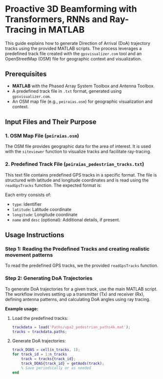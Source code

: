 # Proactive 3D Beamforming with Transformers, RNNs and Ray-Tracing in MATLAB

This guide explains how to generate Direction of Arrival (DoA) trajectory tracks using the provided MATLAB scripts. The process leverages a predefined track file created with the `gpsvisualizer.com` tool and an OpenStreetMap (OSM) file for geographic context and visualization.

## Prerequisites

- **MATLAB** with the Phased Array System Toolbox and Antenna Toolbox.
- A predefined track file in `.txt` format, generated using `gpsvisualizer.com`.
- An OSM map file (e.g., `peiraias.osm`) for geographic visualization and context.

## Input Files and Their Purpose

### 1. OSM Map File (`peiraias.osm`)
The OSM file provides geographic data for the area of interest. It is used with the `siteviewer` function to visualize tracks and facilitate ray-tracing.

### 2. Predefined Track File (`peiraias_pedestrian_tracks.txt`)
This text file contains predefined GPS tracks in a specific format. The file is structured with latitude and longitude coordinates and is read using the `readGpsTracks` function. The expected format is:

Each entry consists of:
- `type`: Identifier 
- `latitude`: Latitude coordinate
- `longitude`: Longitude coordinate
- `name` and `desc` (optional): Additional details, if present.

## Usage Instructions

### Step 1: Reading the Predefined Tracks and creating realistic movement patterns
To read the predefined GPS tracks, we the provided `readGpsTracks` function.

### Step 2: Generating DoA Trajectories
To generate DoA trajectories for a given track, use the main MATLAB script. The workflow involves setting up a transmitter (Tx) and receiver (Rx), defining antenna patterns, and calculating DoA angles using ray tracing.

**Example usage:**
1. Load the predefined tracks:
    ```matlab
    trackdata = load('Paths/upa2_pedestrian_paths4k.mat');
    tracks = trackdata.paths;
    ```
2. Generate DoA trajectories:
    ```matlab
    track_DOAS = cell(n_tracks, 1);
    for track_id = 1:n_tracks
        track = tracks{track_id};
        track_DOAS{track_id} = getAods(track);
        % Save periodically or as needed
    end
    ```

